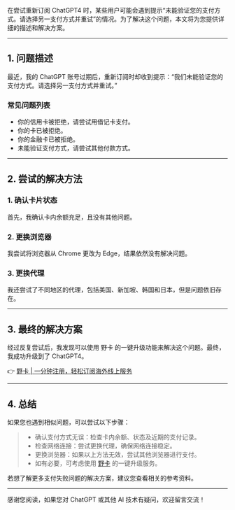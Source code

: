 在尝试重新订阅 ChatGPT4 时，某些用户可能会遇到提示“未能验证您的支付方式。请选择另一支付方式并重试”的情况。为了解决这个问题，本文将为您提供详细的描述和解决方案。

---

## 1. 问题描述

最近，我的 ChatGPT 账号过期后，重新订阅时却收到提示：“我们未能验证您的支付方式。请选择另一支付方式并重试。”

### 常见问题列表

- 你的信用卡被拒绝，请尝试用借记卡支付。
- 你的卡已被拒绝。
- 你的金融卡已被拒绝。
- 未能验证支付方式，请尝试其他付款方式。

---

## 2. 尝试的解决方法

### 1. 确认卡片状态

首先，我确认卡内余额充足，且没有其他问题。

### 2. 更换浏览器

我尝试将浏览器从 Chrome 更改为 Edge，结果依然没有解决问题。

### 3. 更换代理

我还尝试了不同地区的代理，包括美国、新加坡、韩国和日本，但是问题依旧存在。

---

## 3. 最终的解决方案

经过反复尝试后，我发现可以使用 野卡 的一键升级功能来解决这个问题。最终，我成功升级到了 ChatGPT4。

👉 [野卡 | 一分钟注册，轻松订阅海外线上服务](https://bit.ly/bewildcard)

---

## 4. 总结

如果您也遇到相似问题，可以尝试以下步骤：

> - 确认支付方式无误：检查卡内余额、状态及近期的支付记录。
> - 检查网络连接：尝试更换代理，确保网络连接稳定。
> - 更换浏览器：如果以上方法无效，尝试其他浏览器进行支付。
> - 如有必要，可考虑使用 [野卡](https://bit.ly/bewildcard) 的一键升级服务。

若想了解更多支付失败问题的解决方案，建议您查看相关的参考资料。

---

感谢您阅读，如果您对 ChatGPT 或其他 AI 技术有疑问，欢迎留言交流！